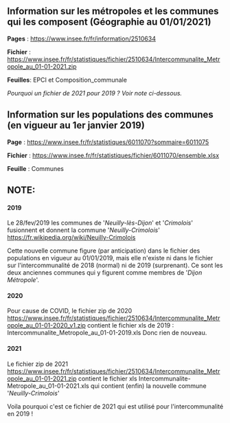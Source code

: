 ## Information sur les métropoles et les communes qui les composent (Géographie au 01/01/2021)

**Pages** :   https://www.insee.fr/fr/information/2510634

**Fichier** : https://www.insee.fr/fr/statistiques/fichier/2510634/Intercommunalite_Metropole_au_01-01-2021.zip

**Feuilles**: EPCI et Composition_communale

*Pourquoi un fichier de 2021 pour 2019 ? Voir note ci-dessous.*


## Information sur les populations des communes (en vigueur au 1er janvier 2019)

**Page** :    https://www.insee.fr/fr/statistiques/6011070?sommaire=6011075

**Fichier** : https://www.insee.fr/fr/statistiques/fichier/6011070/ensemble.xlsx

**Feuille** : Communes

## NOTE:

#### 2019
Le 28/fev/2019 les communes de '*Neuilly-lès-Dijon*' et '*Crimolois*' fusionnent et donnent la commune '*Neuilly-Crimolois*'<br/>
https://fr.wikipedia.org/wiki/Neuilly-Crimolois

Cette nouvelle commune figure (par anticipation) dans le fichier des populations en vigueur au 01/01/2019,
mais elle n'existe ni dans le fichier sur l'intercommunalité de 2018 (normal) ni de 2019 (surprenant).
Ce sont les deux anciennes communes qui y figurent comme membres de '*Dijon Métropole*'.

#### 2020
Pour cause de COVID, le fichier zip de 2020 https://www.insee.fr/fr/statistiques/fichier/2510634/Intercommunalite_Metropole_au_01-01-2020_v1.zip
contient le fichier xls de 2019 : Intercommunalite_Metropole_au_01-01-2019.xls Donc rien de nouveau.

#### 2021
Le fichier zip de 2021 https://www.insee.fr/fr/statistiques/fichier/2510634/Intercommunalite_Metropole_au_01-01-2021.zip
contient le fichier xls Intercommunalite-Metropole_au_01-01-2021.xls
qui contient (enfin) la nouvelle commune '*Neuilly-Crimolois*'

Voila pourquoi c'est ce fichier de 2021 qui est utilisé pour l'intercommunalité en 2019 !
